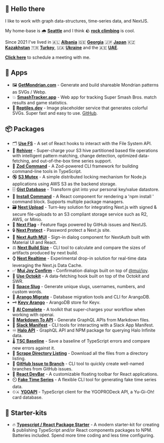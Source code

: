 ## **👋 Hello there**

I like to work with graph data-structures, time-series data, and NextJS.

My home-base is 🌧️ [**Seattle**](https://en.wikipedia.org/wiki/Seattle) and I think 🪨 [**rock climbing**](https://en.wikipedia.org/wiki/Bouldering) is cool.

Since 2021 I've lived in 🇦🇱 [**Albania**](https://en.wikipedia.org/wiki/Albania) 🇬🇪 [**Georgia**](<https://en.wikipedia.org/wiki/Georgia_(country)>) 🇯🇵 [**Japan**](https://en.wikipedia.org/wiki/Japan) 🇰🇿 [**Kazakhstan**](https://en.wikipedia.org/wiki/Kazakhstan) 🇹🇷 [**Turkey**](https://en.wikipedia.org/wiki/Turkey), 🇺🇦 [**Ukraine**](https://en.wikipedia.org/wiki/Ukraine) and the 🇦🇪 [**UAE**](https://en.wikipedia.org/wiki/United_Arab_Emirates).

[**Click here**](https://calendly.com/linesofcode/lets-talk) to schedule a meeting with me.

## **📱 Apps**

- 🖼️ [**GetMondrian.com**](https://getmondrian.com/) - Generate and build shareable Mondrian patterns as SVGs / Webp.
- 💥 [**SmashTracker.app**](https://smashtracker.app/) - Web app for tracking Super Smash Bros. match results and game statistics.
- 🦎 [**Reptiles.dev**](https://reptiles.dev/) - Image placeholder service that generates colorful SVGs. Super fast and easy to use. [GitHub](https://github.com/TimMikeladze/reptiles.dev).

## **📦 Packages**

- 🗂️ [**Use FS**](https://github.com/TimMikeladze/use-file-system) - A set of React hooks to interact with the File System API.
- 🐝 [**Rehiver**](https://github.com/TimMikeladze/rehiver) - Super-charge your S3 hive partitioned based file operations with intelligent pattern matching, change detection, optimized data-fetching, and out-of-the-box time series support.
- 🐚 [**Zod Command**](https://github.com/TimMikeladze/zod-command) - A Zod-powered CLI framework for building command-line tools in TypeScript.
- 🔇 [**S3 Mutex**](https://github.com/TimMikeladze/s3-mutex) - A simple distributed locking mechanism for Node.js applications using AWS S3 as the backend storage.
- 🗄️ [**Gist Database**](https://github.com/TimMikeladze/gist-database) - Transform gist into your personal key/value datastore.
- 📡 **[Install Command](https://github.com/TimMikeladze/react-install-command/)** - A React component for rendering a 'npm install <package name>' command block. Supports multiple package managers.
- 🗃️ [**Next Upload**](https://github.com/TimMikeladze/next-upload) - Turn-key solution for integrating Next.js with signed & secure file-uploads to an S3 compliant storage service such as R2, AWS, or Minio.
- 🏁 [**Next Flag**](https://github.com/TimMikeladze/next-flag) - Feature flags powered by GitHub issues and NextJS.
- 🔒 [**Next Protect**](https://github.com/TimMikeladze/next-protect) - Password protect a Next.js site.
- 🔐 [**Next Auth MUI**](https://github.com/TimMikeladze/next-auth-mui) - Sign-in dialog component for NextAuth built with Material UI and React.
- ⚖️ [**Next Build Size**](https://github.com/TimMikeladze/next-build-size) - CLI tool to calculate and compare the sizes of artifacts produced by next build.
- ⌚️ [**Next Realtime**](https://github.com/TimMikeladze/next-realtime) - Experimental drop-in solution for real-time data leveraging the Next.js Data Cache.
- ✅ [**Mui Joy Confirm**](https://github.com/TimMikeladze/mui-joy-confirm) - Confirmation dialogs built on top of [@mui/joy](https://mui.com/joy-ui/getting-started/).
- 🐙 [**Use Octokit**](https://github.com/TimMikeladze/use-octokit) - A data-fetching hook built on top of the Octokit and SWR.
- 🐌 [**Space Slug**](https://github.com/TimMikeladze/space-slug) - Generate unique slugs, usernames, numbers, and custom words.
- 🥑 [**Arango Migrate**](https://github.com/TimMikeladze/arango-migrate) - Database migration tools and CLI for ArangoDB.
- 🗝️ [**Keyv Arango**](https://github.com/TimMikeladze/keyv-arango) - ArangoDB store for Keyv.
- 🤖 [**AI Complete**](https://github.com/TimMikeladze/ai-complete) - A toolkit that super-charges your workflow when working with openai.
- 📑 [**Markdown To API**](https://github.com/TimMikeladze/markdown-to-api) - Generate GraphQL APIs from Markdown files.
- 👖 [**Slack Manifest**](https://github.com/TimMikeladze/slack-manifest) - CLI tools for interacting with a Slack App Manifest.
- ♾️ [**Halo API**](https://github.com/TimMikeladze/haloapi.dev) - GraphQL API and NPM package for querying Halo Infinite data.
- 🌡️ [**TSC Baseline**](https://github.com/TimMikeladze/tsc-baseline/) - Save a baseline of TypeScript errors and compare new errors against it.
- 📂 [**Scrape Directory Listing**](https://github.com/TimMikeladze/scrape-directory-listing) - Download all the files from a directory listing.
- 🎋 [**GitHub Issue to Branch**](https://github.com/TimMikeladze/github-issue-to-branch) - CLI tool to quickly create well-named branches from GitHub issues.
- 📏 [**React DevBar**](https://github.com/TimMikeladze/react-devbar/) - A customizable floating toolbar for React applications.
- ⏲️ [**Fake Time Series**](https://github.com/TimMikeladze/fake-time-series) - A flexible CLI tool for generating fake time series data.
- ⏲⚔️ [**YGOAPI**](https://github.com/TimMikeladze/ygoapi) - TypeScript client for the YGOPRODeck API, a Yu-Gi-Oh! card database.

## **🚀 Starter-kits**

- 🔥 [**Typescript / React Package Starter**](https://github.com/TimMikeladze/typescript-react-package-starter) - A modern starter-kit for creating & publishing TypeScript and/or React components packages to NPM. Batteries included. Spend more time coding and less time configuring.
